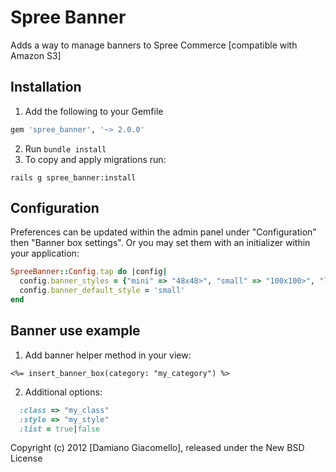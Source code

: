 Spree Banner
============

Adds a way to manage banners to Spree Commerce [compatible with Amazon S3]


Installation
------------

1. Add the following to your Gemfile
```ruby
gem 'spree_banner', '~> 2.0.0'
```
2. Run `bundle install`
3. To copy and apply migrations run:
```
rails g spree_banner:install
```


Configuration
-------------

Preferences can be updated within the admin panel under "Configuration" then "Banner box settings".
Or you may set them with an initializer within your application:

```ruby
SpreeBanner::Config.tap do |config|
  config.banner_styles = {"mini" => "48x48>", "small" => "100x100>", "large" => "800x200#"}.to_json.to_s
  config.banner_default_style = 'small'
end
```


Banner use example
------------------

1. Add banner helper method in your view:
```erb
<%= insert_banner_box(category: "my_category") %>
```
2. Additional options:
```ruby
  :class => "my_class"
  :style => "my_style"
  :list = true|false
```

Copyright (c) 2012 [Damiano Giacomello], released under the New BSD License
